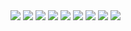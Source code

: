 <!-- Shoe Rating -->
<!-- 2021-02-15 -->

<img src="img/2021-02-15-shoe-rating/old-boots.png" class="image-500" />
<img src="img/2021-02-15-shoe-rating/gazelles.png" class="image-500" />
<img src="img/2021-02-15-shoe-rating/crocs.png" class="image-500" />
<img src="img/2021-02-15-shoe-rating/other-leather.png" class="image-500" />
<img src="img/2021-02-15-shoe-rating/walmart.png" class="image-500" />
<img src="img/2021-02-15-shoe-rating/nikes.png" class="image-500" />
<img src="img/2021-02-15-shoe-rating/slippers.png" class="image-500" />
<img src="img/2021-02-15-shoe-rating/blundstones.png" class="image-500" />
<img src="img/2021-02-15-shoe-rating/docs.png" class="image-500" />
